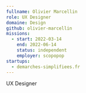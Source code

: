 ```yaml
---
fullname: Olivier Marcellin
role: UX Designer
domaine: Design
github: olivier-marcellin
missions:
  - start: 2022-03-14
    end: 2022-06-14
    status: independent
    employer: scopopop
startups:
  - demarches-simplifiees.fr
---
```


UX Designer
